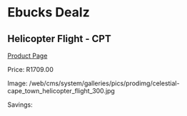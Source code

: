 
# Ebucks Dealz
## Helicopter Flight - CPT
[Product Page](https://www.ebucks.com/web/shop/productSelected.do?prodId=212724079&catId=322194367)

Price: R1709.00

Image: /web/cms/system/galleries/pics/prodimg/celestial-cape_town_helicopter_flight_300.jpg

Savings: 


	
